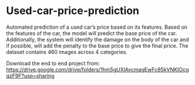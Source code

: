 # Used-car-price-prediction
Automated prediction of a used car’s price based on its features. Based on the features of the car, the model will predict the base price of the car. Additionally, the system will  identify the damage on the body of the car and if possible, will add the penalty to the base price to give the final  price. The dataset contains 460 images across 4 categories.

Download the end to end project from: https://drive.google.com/drive/folders/1hm5gUXlAvcmagEwFc85kVNKIOcgqzF9F?usp=sharing
